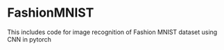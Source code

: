 # FashionMNIST
This includes code for image recognition of Fashion MNIST dataset using CNN in pytorch
